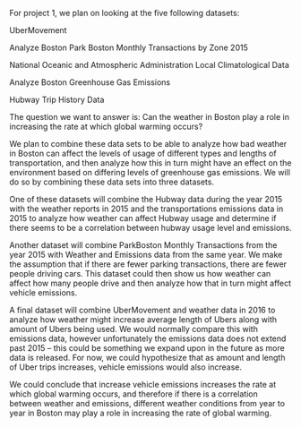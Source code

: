 For project 1, we plan on looking at the five following datasets: 

   UberMovement
   
   Analyze Boston Park Boston Monthly Transactions by Zone 2015 
   
   National Oceanic and Atmospheric Administration Local Climatological Data
   
   Analyze Boston Greenhouse Gas Emissions
   
   Hubway Trip History Data
   
The question we want to answer is: Can the weather in Boston play a role in increasing the rate at which global warming occurs?

We plan to combine these data sets to be able to analyze how bad weather in Boston can affect the levels of usage of different types and lengths of transportation, and then analyze how this in turn might have an effect on the environment based on differing levels of greenhouse gas emissions. We will do so by combining these data sets into three datasets.

One of these datasets will combine the Hubway data during the year 2015 with the weather reports in 2015 and the transportations emissions data in 2015 to analyze how weather can affect Hubway usage and determine if there seems to be a correlation between hubway usage level and emissions.

Another dataset will combine ParkBoston Monthly Transactions from the year 2015 with Weather and Emissions data from the same year. We make the assumption that if there are fewer parking transactions, there are fewer people driving cars. This dataset could then show us how weather can affect how many people drive and then analyze how that in turn might affect vehicle emissions.

A final dataset will combine UberMovement and weather data in 2016 to analyze how weather might increase average length of Ubers along with amount of Ubers being used. We would normally compare this with emissions data, however unfortunately the emissions data does not extend past 2015 – this could be something we expand upon in the future as more data is released. For now, we could hypothesize that as amount and length of Uber trips increases, vehicle emissions would also increase.

We could conclude that increase vehicle emissions increases the rate at which global warming occurs, and therefore if there is a correlation between weather and emissions, different weather conditions from year to year in Boston may play a role in increasing the rate of global warming.

